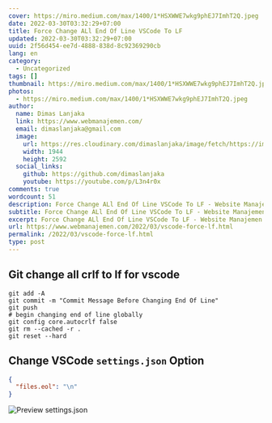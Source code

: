 ```yaml
---
cover: https://miro.medium.com/max/1400/1*HSXWWE7wkg9phEJ7ImhT2Q.jpeg
date: 2022-03-30T03:32:29+07:00
title: Force Change ALl End Of Line VSCode To LF
updated: 2022-03-30T03:32:29+07:00
uuid: 2f56d454-ee7d-4888-838d-8c92369290cb
lang: en
category:
  - Uncategorized
tags: []
thumbnail: https://miro.medium.com/max/1400/1*HSXWWE7wkg9phEJ7ImhT2Q.jpeg
photos:
  - https://miro.medium.com/max/1400/1*HSXWWE7wkg9phEJ7ImhT2Q.jpeg
author:
  name: Dimas Lanjaka
  link: https://www.webmanajemen.com/
  email: dimaslanjaka@gmail.com
  image:
    url: https://res.cloudinary.com/dimaslanjaka/image/fetch/https://imgdb.net/images/3600.jpg
    width: 1944
    height: 2592
  social_links:
    github: https://github.com/dimaslanjaka
    youtube: https://youtube.com/p/L3n4r0x
comments: true
wordcount: 51
description: Force Change ALl End Of Line VSCode To LF - Website Manajemen Indonesia
subtitle: Force Change ALl End Of Line VSCode To LF - Website Manajemen Indonesia
excerpt: Force Change ALl End Of Line VSCode To LF - Website Manajemen Indonesia
url: https://www.webmanajemen.com/2022/03/vscode-force-lf.html
permalink: /2022/03/vscode-force-lf.html
type: post
---
```


## Git change all crlf to lf for vscode
```shell
git add -A
git commit -m "Commit Message Before Changing End Of Line"
git push
# begin changing end of line globally
git config core.autocrlf false
git rm --cached -r .
git reset --hard
```

## Change VSCode `settings.json` Option
```json
{
  "files.eol": "\n"
}
```
![Preview settings.json](https://imgs.developpaper.com/imgs/287058866-5bfb8bd1d4851_articlex.png)